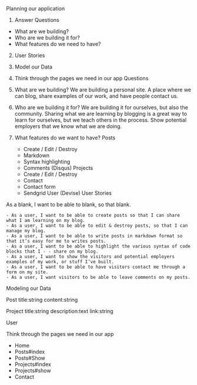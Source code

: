Planning our application

1. Answer Questions
  - What are we building?
  - Who are we building it for?
  - What features do we need to have?
2. User Stories
3. Model our Data
4. Think through the pages we need in our app
Questions

  1. What are we building? We are building a personal site. A place where we can blog, share examples of our work, and have people contact us.
  2. Who are we building it for? We are building it for ourselves, but also the community.    Sharing what we are learning by blogging is a great way to learn for ourselves, but we teach others in the process. Show potential employers that we know what we are doing.
  3. What features do we want to have?
    Posts
      - Create / Edit / Destroy
      - Markdown
      - Syntax highlighting
      - Comments (Disqus)
    Projects
      - Create / Edit / Destroy
      - Contact
      - Contact form
      - Sendgrid
    User (Devise)
User Stories

  As a blank, I want to be able to blank, so that blank.

    - As a user, I want to be able to create posts so that I can share what I am learning on my blog.
    - As a user, I want to be able to edit & destroy posts, so that I can manage my blog.
    - As a user, I want to be able to write posts in markdown format so that it’s easy for me to writes posts.
    - As a user, I want to be able to highlight the various syntax of code blocks that I - - share on my blog.
    - As a user, I want to show the visitors and potential employers examples of my work, or stuff I’ve built.
    - As a user, I want to be able to have visitors contact me through a form on my site.
    - As a user, I want visitors to be able to leave comments on my posts.
Modeling our Data

Post title:string content:string

Project title:string description:text link:string

User

Think through the pages we need in our app

- Home
- Posts#index
- Posts#Show
- Projects#index
- Projects#show
- Contact
